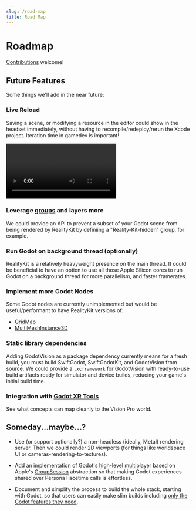 ```yaml
---
slug: /road-map
title: Road Map
---
```


# Roadmap

[Contributions](https://github.com/kevinw/GodotVision) welcome!

## Future Features

Some things we'll add in the near future:

### Live Reload

Saving a scene, or modifying a resource in the editor could show in the headset immediately, without having to recompile/redeploy/rerun the Xcode project. Iteration time in gamedev is important!

<video controls>
    <source src="/img/live_reload.mp4"></source>
</video>

### Leverage [groups](https://docs.godotengine.org/en/stable/tutorials/scripting/groups.html) and layers more

We could provide an API to prevent a subset of your Godot scene from being rendered by RealityKit by definiing a "Reality-Kit-hidden" group, for example.

### Run Godot on background thread (optionally)

RealityKit is a relatively heavyweight presence on the main thread. It could be beneficial to have an option to use all those Apple Silicon cores to run Godot on a background thread for more parallelism, and faster framerates.

### Implement more Godot Nodes

Some Godot nodes are currently unimplemented but would be useful/performant to have RealityKit versions of:

- [GridMap](https://docs.godotengine.org/en/stable/tutorials/3d/using_gridmaps.html)
- [MultiMeshInstance3D](https://docs.godotengine.org/en/stable/classes/class_multimeshinstance3d.html)

### Static library dependencies

Adding GodotVision as a package dependency currently means for a fresh build, you must build SwiftGodot, SwiftGodotKit, and GodotVision from source. We could provide a `.xcframework` for GodotVision with ready-to-use build artifacts ready for simulator and device builds, reducing your game's initial build time.

### Integration with [Godot XR Tools](https://godotvr.github.io/godot-xr-tools/)

See what concepts can map cleanly to the Vision Pro world.

## Someday...maybe...?

* Use (or support optionally?) a non-headless (ideally, Metal) rendering server. Then we could render 2D viewports (for things like worldspace UI or cameras-rendering-to-textures).

* Add an implementation of Godot's [high-level multiplayer](https://docs.godotengine.org/en/stable/tutorials/networking/high_level_multiplayer.html) based on Apple's [GroupSession](https://developer.apple.com/documentation/groupactivities/groupsession) abstraction so that making Godot experiences shared over Persona Facetime calls is effortless.

* Document and simplify the process to build the whole stack, starting with Godot, so that users can easily make slim builds including [only the Godot features they need](https://docs.godotengine.org/en/stable/contributing/development/compiling/optimizing_for_size.html#disabling-unwanted-modules).